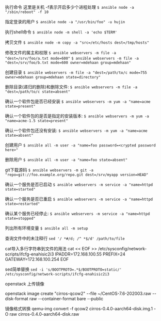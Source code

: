 执行命令 这里是关机 -f表示开启多少个进程处理
`$ ansible node -a "/sbin/reboot" -f 10`

指定登录的用户
`$ ansible node -a "/usr/bin/foo" -u hujin`

执行shell命令
`$ ansible node -m shell -a 'echo $TERM'`

拷贝文件
`$ ansible node -m copy -a "src=/etc/hosts dest=/tmp/hosts"`

修改文件的属主和权限
`$ ansible webservers -m file -a "dest=/srv/foo/a.txt mode=600"`
`$ ansible webservers -m file -a "dest=/srv/foo/b.txt mode=600 owner=mdehaan group=mdehaan"`

创建目录
`$ ansible webservers -m file -a "dest=/path/to/c mode=755 owner=mdehaan group=mdehaan state=directory"`


删除目录(递归的删除)和删除文件:
`$ ansible webservers -m file -a "dest=/path/to/c state=absent"`

确认一个软件包是否已经安装
`$ ansible webservers -m yum -a "name=acme state=present"`


确认一个软件包的是否是指定的安装版本:
`$ ansible webservers -m yum -a "name=acme-1.5 state=present"`

确认一个软件包还没有安装:
`$ ansible webservers -m yum -a "name=acme state=absent"`

创建用户
`$ ansible all -m user -a "name=foo password=<crypted password here>"`

删除用户
`$ ansible all -m user -a "name=foo state=absent"`

git下载源码
`$ ansible webservers -m git -a "repo=git://foo.example.org/repo.git dest=/srv/myapp version=HEAD"`

确认一个服务是否已启动
`$ ansible webservers -m service -a "name=httpd state=started"`

确认一个服务是否已重启
`$ ansible webservers -m service -a "name=httpd state=restarted"`

确认某个服务已经停止:
`$ ansible webservers -m service -a "name=httpd state=stopped"`

列出所有环境变量
`$ ansible all -m setup`

查询文件中的未注释行
`sed '/ *#/d; /^ *$/d' /path/to/file`

cat导入多行字符串到文件的用法
cat << EOF >> /etc/sysconfig/network-scripts/ifcfg-enahisic2i3
IPADDR=172.168.100.55
PREFIX=24
GATEWAY=172.168.100.254
EOF

sed简单替换
`sed -i 's/BOOTPROTO=.*$/BOOTPROTO=static/' /etc/sysconfig/network-scripts/ifcfg-enahisic2i3`

openstack 上传镜像

openstack image create "cirros-qcow2" --file ~/CentOS-7.6-202003.raw --disk-format raw --container-format bare --public

镜像格式转换
qemu-img convert -f qcow2 cirros-0.4.0-aarch64-disk.img.1 -O raw cirros-0.4.0-aarch64-disk.raw